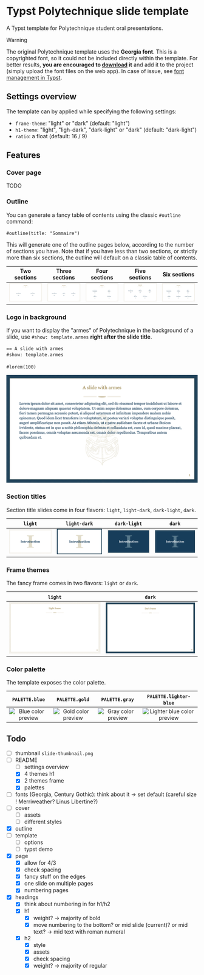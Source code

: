 # Typst Polytechnique slide template

A Typst template for Polytechnique student oral presentations.

> [!warning]
> The original Polytechnique template uses the **Georgia font**. This is a copyrighted font, so it could not be included directly within the template. For better results, **you are encouraged to [download](https://font.download/font/georgia-2) it** and add it to the project (simply upload the font files on the web app). In case of issue, see [font management in Typst](https://typst.app/docs/reference/text/text#parameters-font).

## Settings overview

The template can by applied while specifying the following settings:

- `frame-theme`: "light" or "dark" (default: "light")
- `h1-theme`: "light", "ligh-dark", "dark-light" or "dark" (default: "dark-light")
- `ratio`: a float (default: 16 / 9)

## Features

### Cover page

TODO

### Outline

You can generate a fancy table of contents using the classic `#outline` command:

```typ
#outline(title: "Sommaire")
```

This will generate one of the outline pages below, according to the number of sections you have. Note that if you have less than two sections, or strictly more than six sections, the outline will default on a classic table of contents.

|                           Two sections                            |                            Three sections                             |                            Four sections                            |                            Five sections                            |                           Six sections                            |
| :---------------------------------------------------------------: | :-------------------------------------------------------------------: | :-----------------------------------------------------------------: | :-----------------------------------------------------------------: | :---------------------------------------------------------------: |
| ![Preview of outline with two sections](gallery/two-sections.png) | ![Preview of outline with three sections](gallery/three-sections.png) | ![Preview of outline with four sections](gallery/four-sections.png) | ![Preview of outline with five sections](gallery/five-sections.png) | ![Preview of outline with six sections](gallery/six-sections.png) |

### Logo in background

If you want to display the "armes" of Polytechnique in the background of a slide, use `#show: template.armes` **right after the slide title**.

```typ
== A slide with armes
#show: template.armes

#lorem(100)
```

![Armes preview](gallery/with-armes.png)

### Section titles

Section title slides come in four flavors: `light`, `light-dark`, `dark-light`, `dark`.

|                  `light`                  |                    `light-dark`                     |                    `dark-light`                     |                 `dark`                  |
| :---------------------------------------: | :-------------------------------------------------: | :-------------------------------------------------: | :-------------------------------------: |
| ![Light theme preview](gallery/light.png) | ![Light-dark theme preview](gallery/light-dark.png) | ![Dark-light theme preview](gallery/dark-light.png) | ![Dark theme preview](gallery/dark.png) |

### Frame themes

The fancy frame comes in two flavors: `light` or `dark`.

|                     `light`                     |                    `dark`                     |
| :---------------------------------------------: | :-------------------------------------------: |
| ![Light frame preview](gallery/light-frame.png) | ![Dark frame preview](gallery/dark-frame.png) |

### Color palette

The template exposes the color palette.

|                        `PALETTE.blue`                        |                        `PALETTE.gold`                        |                        `PALETTE.gray`                        |                        `PALETTE.lighter-blue`                        |
| :----------------------------------------------------------: | :----------------------------------------------------------: | :----------------------------------------------------------: | :------------------------------------------------------------------: |
| ![Blue color preview](https://placehold.co/20/003E5D/003E5D) | ![Gold color preview](https://placehold.co/20/A58B4D/A58B4D) | ![Gray color preview](https://placehold.co/20/E7E6E6/E7E6E6) | ![Lighter blue color preview](https://placehold.co/20/006881/006881) |

## Todo

- [ ] thumbnail `slide-thumbnail.png`
- [ ] README
  - [ ] settings overview
  - [x] 4 themes h1
  - [x] 2 themes frame
  - [x] palettes
- [ ] fonts (Georgia, Century Gothic): think about it -> set default (careful size ! Merriweather? Linus Libertine?)
- [ ] cover
  - [ ] assets
  - [ ] different styles
- [x] outline
- [ ] template
  - [ ] options
  - [ ] typst demo
- [x] page
  - [x] allow for 4/3
  - [x] check spacing
  - [x] fancy stuff on the edges
  - [x] one slide on multiple pages
  - [x] numbering pages
- [x] headings
  - [x] think about numbering in for h1/h2
  - [x] h1
    - [x] weight? -> majority of bold
    - [x] move numbering to the bottom? or mid slide (current)? or mid text? -> mid text with roman numeral
  - [x] h2
    - [x] style
    - [x] assets
    - [x] check spacing
    - [x] weight? -> majority of regular
